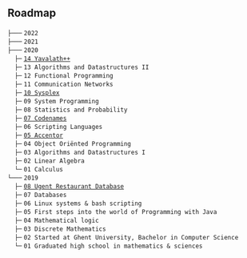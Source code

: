## Roadmap
`├───` `2022` \
`├───` `2021` \
`├───` `2020` \
 `├─` [`14 Yavalath++`](roadmap/2020/14%20Yavalath++/README.md)\
 `├─` `13 Algorithms and Datastructures II`\
 `├─` `12 Functional Programming`\
 `├─` `11 Communication Networks`\
 `├─` [`10 Sysplex`](roadmap/2020/10%20Sysplex/README.md)\
 `├─` `09 System Programming`\
 `├─` `08 Statistics and Probability`\
 `├─` [`07 Codenames`](roadmap/2020/07%20Codenames/README.md)\
 `├─` `06 Scripting Languages`\
 `├─` [`05 Accentor`](roadmap/2020/05%20Accentor/README.md)\
 `├─` `04 Object Oriënted Programming`\
 `├─` `03 Algorithms and Datastructures I`\
 `├─` `02 Linear Algebra`\
 `└─` `01 Calculus`\
`└───` `2019` \
 `├─` [`08 Ugent Restaurant Database`](roadmap/2019/08%20Ugent%20Restaurant%20Database/README.md)\
 `├─` `07 Databases`\
 `├─` `06 Linux systems & bash scripting`\
 `├─` `05 First steps into the world of Programming with Java`\
 `├─` `04 Mathematical logic`\
 `├─` `03 Discrete Mathematics`\
 `├─` `02 Started at Ghent University, Bachelor in Computer Science`\
 `└─` `01 Graduated high school in mathematics & sciences`\
 